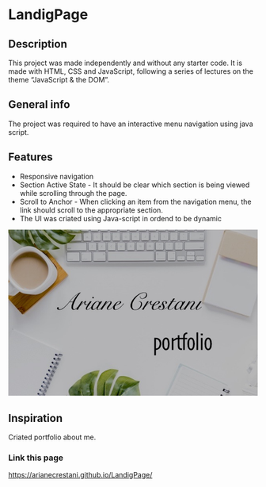 
# LandigPage 


## Description
This project was made independently and without any starter code. It is made with HTML, CSS and JavaScript, following a series of lectures on the theme “JavaScript & the DOM”.

## General info
The project was required to have an interactive menu navigation using java script.

## Features

* Responsive navigation
* Section Active State - It should be clear which section is being viewed while scrolling through the page.
* Scroll to Anchor - When clicking an item from the navigation menu, the link should scroll to the appropriate section.
* The UI was criated using Java-script in ordend to be dynamic 



<img src = "images/main2.jpg">

## Inspiration
Criated portfolio about me. 

### Link this page
 https://arianecrestani.github.io/LandigPage/
